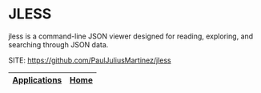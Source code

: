 # JLESS

 jless is a command-line JSON viewer designed for reading, exploring, 
 and searching through JSON data.

 SITE: https://github.com/PaulJuliusMartinez/jless

 | [Applications](https://portable-linux-apps.github.io/apps.html) | [Home](https://portable-linux-apps.github.io)
 | --- | --- |

